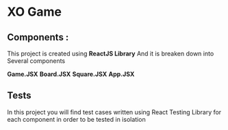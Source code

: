 # XO Game

## Components :

This project is created using **ReactJS Library** And it is breaken down into Several components

**Game.JSX**
**Board.JSX**
**Square.JSX**
**App.JSX**




## Tests

In this project you will find test cases written using React Testing Library for each component in order to be tested in isolation
